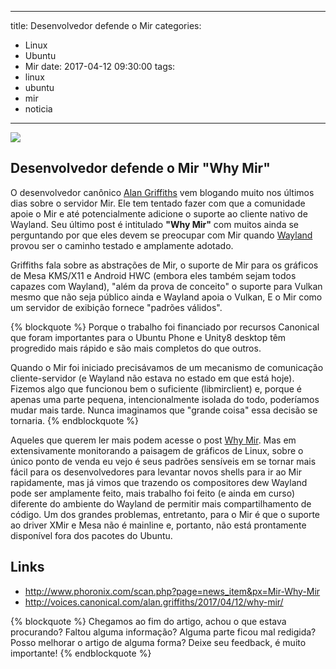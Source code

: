 
---
title: Desenvolvedor defende o Mir
categories:
- Linux
- Ubuntu
- Mir
date: 2017-04-12 09:30:00
tags:
- linux
- ubuntu
- mir
- noticia
---

![](/images/why_mir.png)

## Desenvolvedor defende o Mir **"Why Mir"**

O desenvolvedor canônico [Alan Griffiths](https://uk.linkedin.com/in/alangriffiths) vem blogando muito nos últimos dias sobre o servidor Mir. Ele tem tentado fazer com que a comunidade apoie o Mir e até potencialmente adicione o suporte ao cliente nativo de Wayland. Seu último post é intitulado **"Why Mir"** com muitos ainda se perguntando por que eles devem se preocupar com Mir quando [Wayland](/2017/04/wayland-sera-o-novo-x/) provou ser o caminho testado e amplamente adotado.
<!-- more -->

Griffiths fala sobre as abstrações de Mir, o suporte de Mir para os gráficos de Mesa KMS/X11 e Android HWC (embora eles também sejam todos capazes com Wayland), "além da prova de conceito" o suporte para Vulkan mesmo que não seja público ainda e Wayland apoia o Vulkan, E o Mir como um servidor de exibição fornece "padrões válidos".

{% blockquote %}
Porque o trabalho foi financiado por recursos Canonical que foram importantes para o Ubuntu Phone e Unity8 desktop têm progredido mais rápido e são mais completos do que outros.

Quando o Mir foi iniciado precisávamos de um mecanismo de comunicação cliente-servidor (e Wayland não estava no estado em que está hoje). Fizemos algo que funcionou bem o suficiente (libmirclient) e, porque é apenas uma parte pequena, intencionalmente isolada do todo, poderíamos mudar mais tarde. Nunca imaginamos que "grande coisa" essa decisão se tornaria.
{% endblockquote %}

Aqueles que querem ler mais podem acesse o post [Why Mir](http://voices.canonical.com/alan.griffiths/2017/04/12/why-mir/). Mas em extensivamente monitorando a paisagem de gráficos de Linux, sobre o único ponto de venda eu vejo é seus padrões sensíveis em se tornar mais fácil para os desenvolvedores para levantar novos shells para ir ao Mir rapidamente, mas já vimos que trazendo os compositores dew Wayland pode ser amplamente feito, mais trabalho foi feito (e ainda em curso) diferente do ambiente do Wayland de permitir mais compartilhamento de código. Um dos grandes problemas, entretanto, para o Mir é que o suporte ao driver XMir e Mesa não é mainline e, portanto, não está prontamente disponível fora dos pacotes do Ubuntu.


## Links

  * http://www.phoronix.com/scan.php?page=news_item&px=Mir-Why-Mir
  * http://voices.canonical.com/alan.griffiths/2017/04/12/why-mir/


{% blockquote %}
Chegamos ao fim do artigo, achou o que estava procurando?
Faltou alguma informação?
Alguma parte ficou mal redigida?
Posso melhorar o artigo de alguma forma? Deixe seu feedback, é muito importante!
{% endblockquote %}